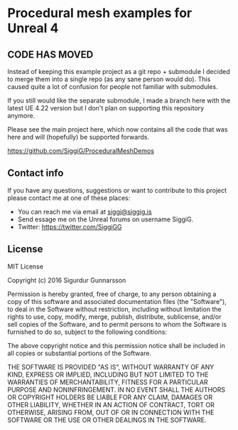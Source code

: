 
# Procedural mesh examples for Unreal 4

## CODE HAS MOVED
Instead of keeping this example project as a git repo + submodule I decided to merge them into a single repo (as any sane person would do).  This caused quite a lot of confusion for people not familiar with submodules.

If you still would like the separate submodule, I made a branch here with the latest UE 4.22 version but I don't plan on supporting this repository anymore.

Please see the main project here, which now contains all the code that was here and will (hopefully) be supported forwards.

https://github.com/SiggiG/ProceduralMeshDemos

## Contact info

If you have any questions, suggestions or want to contribute to this project please contact me at one of these places:
* You can reach me via email at siggi@siggig.is
* Send essage me on the Unreal forums on username SiggiG.
* Twitter: https://twitter.com/SiggiGG

## License
MIT License

Copyright (c) 2016 Sigurdur Gunnarsson

Permission is hereby granted, free of charge, to any person obtaining a copy
of this software and associated documentation files (the "Software"), to deal
in the Software without restriction, including without limitation the rights
to use, copy, modify, merge, publish, distribute, sublicense, and/or sell
copies of the Software, and to permit persons to whom the Software is
furnished to do so, subject to the following conditions:

The above copyright notice and this permission notice shall be included in all
copies or substantial portions of the Software.

THE SOFTWARE IS PROVIDED "AS IS", WITHOUT WARRANTY OF ANY KIND, EXPRESS OR
IMPLIED, INCLUDING BUT NOT LIMITED TO THE WARRANTIES OF MERCHANTABILITY,
FITNESS FOR A PARTICULAR PURPOSE AND NONINFRINGEMENT. IN NO EVENT SHALL THE
AUTHORS OR COPYRIGHT HOLDERS BE LIABLE FOR ANY CLAIM, DAMAGES OR OTHER
LIABILITY, WHETHER IN AN ACTION OF CONTRACT, TORT OR OTHERWISE, ARISING FROM,
OUT OF OR IN CONNECTION WITH THE SOFTWARE OR THE USE OR OTHER DEALINGS IN THE
SOFTWARE.
